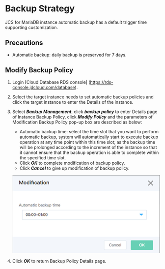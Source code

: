 # Backup Strategy
JCS for MariaDB instance automatic backup has a default trigger time supporting customization.

## Precautions
* Automatic backup: daily backup is preserved for 7 days.

## Modify Backup Policy
1. Login [Cloud Database RDS console] (https://rds-console.jdcloud.com/database).
2. Select the target instance needs to set automatic backup policies and click the target instance to enter the Details of the instance.
3. Select ***Backup Management***, click ***backup policy*** to enter Details page of Instance Backup Policy, click ***Modify Policy*** and the parameters of Modification Backup Policy pop-up box are described as below:
    * Automatic backup time: select the time slot that you want to perform automatic backup, system will automatically start to execute backup operation at any time point within this time slot; as the backup time will be prolonged according to the increment of the instance so that it cannot ensure that the backup operation is able to complete within the specified time slot.
    * Click ***OK*** to complete modification of backup policy.
    * Click ***Cancel*** to give up modification of backup policy.
    
    ![backup](../../../../../../image/RDS/1109_6.jpg)

4. Click ***OK*** to return Backup Policy Details page.
